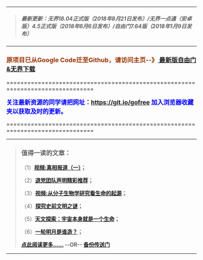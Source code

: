 ***
>##### 最新更新：无界18.04正式版（2018年8月21日发布）/无界一点通（安卓版）4.5正式版（2018年6月6日发布）/自由门7.64版（2018年1月9日发布）
***

<h3><font color="#993300"> 原项目已从Google Code迁至Github，请访问主页--》<a href="https://github.com/sglfree/freesky/wiki/%E8%87%AA%E7%94%B1%E9%97%A8%E6%9C%80%E6%96%B0%E7%89%88%E4%B8%8B%E8%BD%BD-%E6%97%A0%E7%95%8C%E6%B5%8F%E8%A7%88%E6%9C%80%E6%96%B0%E6%AD%A3%E5%BC%8F%E7%89%88%E4%B8%8B%E8%BD%BD-%E7%BF%BB%E5%A2%99%E8%BD%AF%E4%BB%B6%E4%B8%8B%E8%BD%BD" target="_blank"> 最新版自由门&无界下载</a></font></h3>
<p>===============================================================================</p>
<font color="blue" size="3"><strong>关注最新资源的同学请把网址：<font color="#993300"><a href="https://git.io/gofree" target="_blank">https://git.io/gofree</a> </font>加入浏览器收藏夹以获取及时的更新。</strong></font>
<p>===============================================================================</p>

***
>###  值得一读的文章：
> <p>（1）<strong><a href="https://s3-external-1.amazonaws.com/freeskye/index.html?h5=b1" target="_blank">视频:真相报道（一）</a>；</strong></p>
> <p>（2）<strong><a href="https://s3-external-1.amazonaws.com/freeskye/index.html?h5=b2" target="_blank">退党团队声明精彩推荐</a>；</strong></p>
> <p>（3）<strong><a href="https://s3-external-1.amazonaws.com/freeskye/index.html?h5=b3" target="_blank">视频:从分子生物学研究看生命的起源</a>；</strong></p>
> <p>（4）<strong><a href="https://s3-external-1.amazonaws.com/freeskye/index.html?h5=b4" target="_blank">探究史前文明之谜</a>；</strong></p>
> <p>（5）<strong><a href="https://s3-external-1.amazonaws.com/freeskye/index.html?h5=b5" target="_blank">天文探索：宇宙本身就是一个生命</a>；</strong></p>
> <p>（6）<strong><a href="https://s3-external-1.amazonaws.com/freeskye/index.html?h5=b6" target="_blank">一轮明月是谁造？</a>；</strong></p>
> <p><strong><a href="https://s3-external-1.amazonaws.com/freeskye/index.html?h5=b7" target="_blank">点此阅读更多……</a> --OR-- <a href="https://s3-external-1.amazonaws.com/freeskye/index.html?h5=b7" target="_blank">备份传送门</a></strong></p>
***
